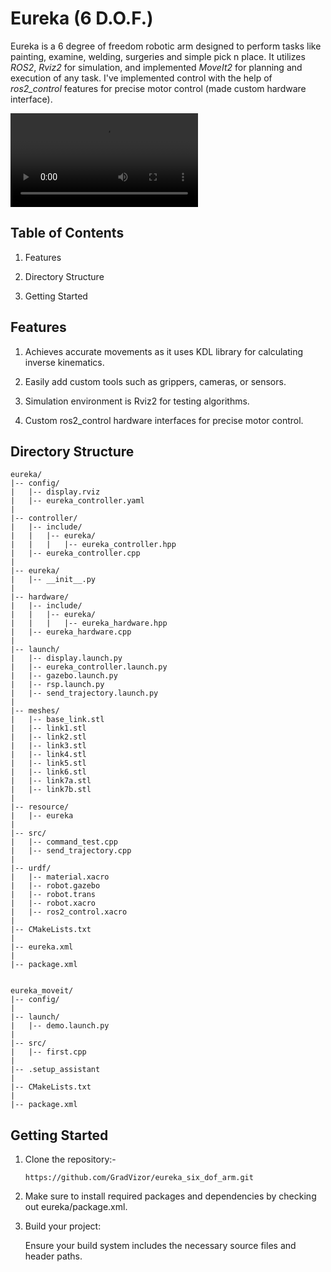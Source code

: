 # Eureka (6 D.O.F.)
Eureka is a 6 degree of freedom robotic arm designed to perform tasks like painting, examine, welding, surgeries and simple pick n place. It utilizes *ROS2*, *Rviz2* for simulation, and implemented *MoveIt2* for planning and execution of any task. I've implemented control with the help of *ros2_control* features for precise motor control (made custom hardware interface).

![Eureka in Action](eureka/resource/eureka.mp4)

## Table of Contents
1) Features

2) Directory Structure

3) Getting Started 

## Features
1) Achieves accurate movements as it uses KDL library for calculating inverse kinematics.

2) Easily add custom tools such as grippers, cameras, or sensors.

3) Simulation environment is Rviz2 for testing algorithms.

4) Custom ros2_control hardware interfaces for precise motor control.


## Directory Structure

```
eureka/
|-- config/
|   |-- display.rviz
|   |-- eureka_controller.yaml
|
|-- controller/
|   |-- include/          
|   |   |-- eureka/    
|   |   |   |-- eureka_controller.hpp  
|   |-- eureka_controller.cpp   
|
|-- eureka/
|   |-- __init__.py
|
|-- hardware/
|   |-- include/      
|   |   |-- eureka/
|   |   |   |-- eureka_hardware.hpp
|   |-- eureka_hardware.cpp
|
|-- launch/
|   |-- display.launch.py
|   |-- eureka_controller.launch.py
|   |-- gazebo.launch.py
|   |-- rsp.launch.py
|   |-- send_trajectory.launch.py
|
|-- meshes/ 
|   |-- base_link.stl
|   |-- link1.stl
|   |-- link2.stl
|   |-- link3.stl
|   |-- link4.stl
|   |-- link5.stl
|   |-- link6.stl
|   |-- link7a.stl
|   |-- link7b.stl
|
|-- resource/
|   |-- eureka
|
|-- src/              
|   |-- command_test.cpp
|   |-- send_trajectory.cpp
|
|-- urdf/
|   |-- material.xacro
|   |-- robot.gazebo
|   |-- robot.trans
|   |-- robot.xacro
|   |-- ros2_control.xacro
|
|-- CMakeLists.txt
|
|-- eureka.xml
|
|-- package.xml


eureka_moveit/
|-- config/
|
|-- launch/
|   |-- demo.launch.py
|
|-- src/
|   |-- first.cpp
|
|-- .setup_assistant
|
|-- CMakeLists.txt
|
|-- package.xml
```


## Getting Started
1) Clone the repository:-
   
   `https://github.com/GradVizor/eureka_six_dof_arm.git` 
   
2) Make sure to install required packages and dependencies by checking out eureka/package.xml.

3) Build your project:
   
   Ensure your build system includes the necessary source files and header paths. 
   

